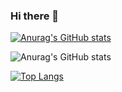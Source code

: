 ### Hi there 👋

<!--
**Maxwell929/maxwell929** is a ✨ _special_ ✨ repository because its `README.md` (this file) appears on your GitHub profile.

Here are some ideas to get you started:

- 🔭 I’m currently working on ...
- 🌱 I’m currently learning 
- 👯 I’m looking to collaborate on ...
- 🤔 I’m looking for help with ...
- 💬 Ask me about ...
- 📫 How to reach me: ...
- 😄 Pronouns: ...
- ⚡ Fun fact: ...
-->




[![Anurag's GitHub stats](https://github-readme-stats.vercel.app/api?username=maxwell929)](https://github.com/anuraghazra/github-readme-stats) 

![Anurag's GitHub stats](https://github-readme-stats.vercel.app/api?username=maxwell929&show_icons=true&theme=radical)
<!-- [![Top Langs](https://github-readme-stats.vercel.app/api/top-langs/?username=maxwell929)](https://github.com/anuraghazra/github-readme-stats) -->



[![Top Langs](https://github-readme-stats.vercel.app/api/top-langs/?username=maxwell929&langs_count=10)](https://github.com/anuraghazra/github-readme-stats)
